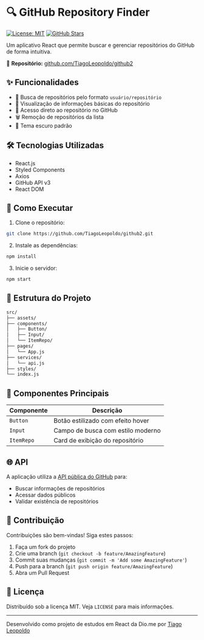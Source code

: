 # 🔍 GitHub Repository Finder

[![License: MIT](https://img.shields.io/badge/License-MIT-yellow.svg)](https://opensource.org/licenses/MIT)
[![GitHub Stars](https://img.shields.io/github/stars/TiagoLeopoldo/github2?style=social)](https://github.com/TiagoLeopoldo/github2/stargazers)

Um aplicativo React que permite buscar e gerenciar repositórios do GitHub de forma intuitiva.

🔗 **Repositório:** [github.com/TiagoLeopoldo/github2](https://github.com/TiagoLeopoldo/github2)

## ✨ Funcionalidades

- 🔎 Busca de repositórios pelo formato `usuário/repositório`
- 📄 Visualização de informações básicas do repositório
- 🔗 Acesso direto ao repositório no GitHub
- 🗑️ Remoção de repositórios da lista
- 🌙 Tema escuro padrão

## 🛠️ Tecnologias Utilizadas

- React.js
- Styled Components
- Axios
- GitHub API v3
- React DOM

## 🚀 Como Executar

1. Clone o repositório:
```bash
git clone https://github.com/TiagoLeopoldo/github2.git
```

2. Instale as dependências:
```bash
npm install
```

3. Inicie o servidor:
```bash
npm start
```

## 📂 Estrutura do Projeto

```bash
src/
├── assets/
├── components/
│   ├── Button/
│   ├── Input/
│   └── ItemRepo/
├── pages/
│   └── App.js
├── services/
│   └── api.js
├── styles/
└── index.js
```

## 🎨 Componentes Principais

| Componente   | Descrição                                  |
|--------------|--------------------------------------------|
| `Button`     | Botão estilizado com efeito hover          |
| `Input`      | Campo de busca com estilo moderno          |
| `ItemRepo`   | Card de exibição do repositório            |

## 🌐 API

A aplicação utiliza a [API pública do GitHub](https://docs.github.com/en/rest) para:
- Buscar informações de repositórios
- Acessar dados públicos
- Validar existência de repositórios

## 🤝 Contribuição

Contribuições são bem-vindas! Siga estes passos:

1. Faça um fork do projeto
2. Crie uma branch (`git checkout -b feature/AmazingFeature`)
3. Commit suas mudanças (`git commit -m 'Add some AmazingFeature'`)
4. Push para a branch (`git push origin feature/AmazingFeature`)
5. Abra um Pull Request

## 📝 Licença

Distribuído sob a licença MIT. Veja `LICENSE` para mais informações.

---

Desenvolvido como projeto de estudos em React da Dio.me por [Tiago Leopoldo](https://github.com/TiagoLeopoldo)
